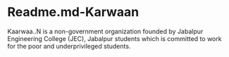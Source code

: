 # Readme.md-Karwaan
Kaarwaa..N is a non-government organization founded by Jabalpur Engineering College (JEC), Jabalpur students which is committed to work for the poor and underprivileged students.
